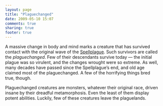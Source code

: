 ```yaml
---
layout: page
title: "Plaguechanged"
date: 2009-05-10 15:07
comments: true
sharing: true
footer: true
---
```

A massive change in body and mind marks a creature that has survived contact with the original wave of the [Spellplague](/campaigns/toee/places/faerun/spellplague.html). Such survivors are called the _plaguechanged_. Few of their descendants survive today — the initial plague was so virulent, and the changes wrought were so extreme. As well, many decades have passed since the Spellplague’s end, and old age claimed most of the plaguechanged. A few of the horrifying things bred true, though.

Plaguechanged creatures are monsters, whatever their original race, driven insane by their dreadful metamorphosis. Even the least of them display potent abilities. Luckily, few of these creatures leave the plaguelands.
